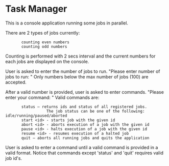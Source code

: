 # Task Manager

This is a console application running some jobs in parallel.

There are 2 types of jobs currently: 

           counting even numbers
           counting odd numbers 
  
Counting is performed with 2 secs interval and the current numbers for each jobs are displayed on the console.

User is asked to enter the number of jobs to run.
"Please enter number of jobs to run: "
Only numbers below the max number of jobs (100) are accepted.

After a valid number is provided, user is asked to enter commands.
"Please enter your command: "
Valid commands are:

           status – returns ids and status of all registered jobs.
                      The job status can be one of the following: idle/running/paused/aborted
           start <id> - starts job with the given id
           abort <id> - aborts execution of a job with the given id
           pause <id> - halts execution of a job with the given id
           resume <id> - resumes execution of a halted job
           quit – aborts all running jobs and quits the application
  
User is asked to enter a command until a valid command is provided in a valid format.
Notice that commands except 'status' and 'quit' requires valid job id's.
